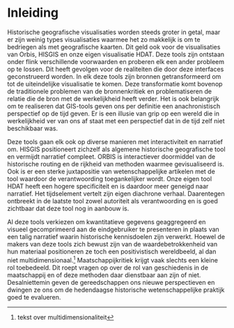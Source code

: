 # Inleiding

Historische geografische visualisaties worden steeds groter in getal, maar er zijn weinig types visualisaties waarmee het zo makkelijk is om te bedriegen als met geografische kaarten. Dit geld ook voor de visualisaties van Orbis, HISGIS en onze eigen visualisatie HDAT. Deze tools zijn ontstaan onder flink verschillende voorwaarden en proberen elk een ander probleem op te lossen. Dit heeft gevolgen voor de realiteiten die door deze interfaces geconstrueerd worden. In elk deze tools zijn bronnen getransformeerd om tot de uiteindelijke visualisatie te komen. Deze transformatie komt bovenop de traditionele problemen van de bronnenkritiek en problematiseren de relatie die de bron met de werkelijkheid heeft verder. Het is ook belangrijk om te realiseren dat GIS-tools geven ons per definitie een anachronistisch perspectief op de tijd geven. Er is een illusie van grip op een wereld die in werkelijkheid ver van ons af staat met een perspectief dat in de tijd zelf niet beschikbaar was.

Deze tools gaan elk ook op diverse manieren met interactiviteit en narratief om. HISGIS positioneert zichzelf als algemene historische geografische tool en vermijdt narratief compleet. ORBIS is interactiever doormiddel van de historische routing en  de rijkheid van methoden waarmee gevisualiseerd is. Ook is er een sterke juxtapositie van wetenschappelijke artikelen met de tool waardoor de verantwoording toegankelijker wordt. Onze eigen tool HDAT heeft een hogere specificiteit en is daardoor meer geneigd naar narratief. Het tijdselement vertelt zijn eigen diachrone verhaal. Daarentegen ontbreekt in de laatste tool zowel autoriteit als verantwoording en is goed zichtbaar dat deze tool nog in aanbouw is.

Al deze tools verkiezen om kwantitatieve gegevens geaggregeerd en visueel gecomprimeerd aan de eindgebruiker te presenteren in plaats van een talig narratief waarin historische kennisdoelen zijn verwerkt. Hoewel de makers van deze tools zich bewust zijn van de waardebetrokkenheid van hun materiaal positioneren ze toch een positivistisch wereldbeeld, al dan niet multidimensionaal.[^1] Maatschappijkritiek krijgt vaak slechts een kleine rol toebedeeld. Dit roept vragen op over de rol van geschiedenis in de maatschappij en of deze methoden daar dienstbaar aan zijn of niet. Desalniettemin geven de gereedschappen ons nieuwe perspectieven en dwingen ze ons om de hedendaagse historische wetenschappelijke praktijk goed te evalueren.

[^1]:	tekst over multidimensionaliteit